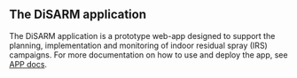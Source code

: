 ## The DiSARM application

The DiSARM application is a prototype web-app designed to support the planning, implementation and monitoring of indoor residual spray (IRS) campaigns. For more documentation on how to use and deploy the app, see [APP docs](app-docs/README.md).

 
